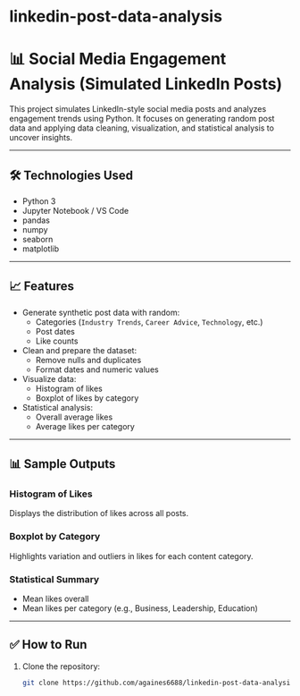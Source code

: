 # linkedin-post-data-analysis
# 📊 Social Media Engagement Analysis (Simulated LinkedIn Posts)

This project simulates LinkedIn-style social media posts and analyzes engagement trends using Python. It focuses on generating random post data and applying data cleaning, visualization, and statistical analysis to uncover insights.

---

## 🛠️ Technologies Used

- Python 3
- Jupyter Notebook / VS Code
- pandas
- numpy
- seaborn
- matplotlib

---

## 📈 Features

- Generate synthetic post data with random:
  - Categories (`Industry Trends`, `Career Advice`, `Technology`, etc.)
  - Post dates
  - Like counts
- Clean and prepare the dataset:
  - Remove nulls and duplicates
  - Format dates and numeric values
- Visualize data:
  - Histogram of likes
  - Boxplot of likes by category
- Statistical analysis:
  - Overall average likes
  - Average likes per category

---

## 📊 Sample Outputs

### Histogram of Likes
Displays the distribution of likes across all posts.

### Boxplot by Category
Highlights variation and outliers in likes for each content category.

### Statistical Summary
- Mean likes overall
- Mean likes per category (e.g., Business, Leadership, Education)

---

## ✅ How to Run

1. Clone the repository:
   ```bash
   git clone https://github.com/againes6688/linkedin-post-data-analysis.git

